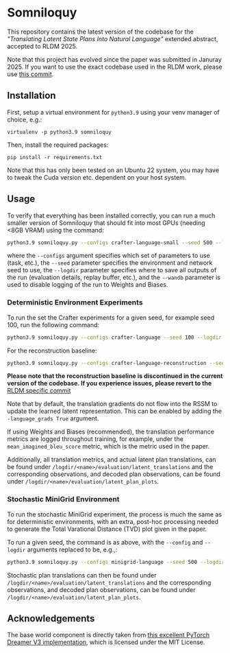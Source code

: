 # Somniloquy
This repository contains the latest version of the codebase for the *"Translating Latent State Plans Into Natural Language"*  extended abstract, accepted to RLDM 2025.

Note that this project has evolved since the paper was submitted in Januray 2025. If you want to use the exact codebase used in the RLDM work, please use [this commit](https://github.com/m-barker/somniloquy-dreamer-v3/commit/7a6be7075856da9e705d617822ac68b52cecdcc7).

## Installation
First, setup a virtual environment for `python3.9` using your venv manager of choice, e.g.:

`virtualenv -p python3.9 somniloquy`

Then, install the required packages:

`pip install -r requirements.txt`

Note that this has only been tested on an Ubuntu 22 system, you may have to tweak the Cuda version etc. dependent on your host system.

## Usage
To verify that everything has been installed correctly, you can run a much smaller version of Somniloquy that should fit into most GPUs (needing <8GB VRAM) using the command:

```bash
python3.9 somniloquy.py --configs crafter-language-small --seed 500 --logdir logdir/crafter-langauge-small-seed-500 --wandb False
```

where the `--configs` argument specifies which set of parameters to use (task, etc.), the `--seed` parameter specifies the environment and network seed to use, the `--logdir` parameter specifies where to save all outputs of the run (evaluation details, replay buffer, etc.), and the `--wandb` parameter is used to disable logging of the run to Weights and Biases.

### Deterministic Environment Experiments
To run the set the Crafter experiments for a given seed, for example seed 100, run the following command:

```bash
python3.9 somniloquy.py --configs crafter-language --seed 100 --logdir logdir/crafter-langauge-seed-100
```

For the reconstruction baseline:

```bash
python3.9 somniloquy.py --configs crafter-language-reconstruction --seed 100 --logdir logdir/crafter-langauge-reconstruction-seed-100
```

**Please note that the reconstruction baseline is discontinued in the current version of the codebase. If you experience issues, please revert to the** [RLDM specific commit](https://github.com/m-barker/somniloquy-dreamer-v3/commit/7a6be7075856da9e705d617822ac68b52cecdcc7)

Note that by default, the translation gradients do not flow into the RSSM to update the learned latent representation. This can be enabled by adding the `-language_grads True` argument.

If using Weights and Biases (recommended), the translation performance metrics are logged throughout training, for example, under the `mean_imagined_bleu_score` metric, which is the metric used in the paper. 

Additionally, all translation metrics, and actual latent plan translations, can be found under `/logdir/<name>/evaluation/latent_translations` and the corresponding observations, and decoded plan observations, can be found under `/logdir/<name>/evaluation/latent_plan_plots`.

### Stochastic MiniGrid Environment
To run the stochastic MiniGrid experiment, the process is much the same as for deterministic environments, with an extra, post-hoc processing needed to generate the Total Varational Distance (TVD) plot given in the paper.

To run a given seed, the command is as above, with the `--config` and `--logdir` arguments replaced to be, e.g.,:

```bash
python3.9 somniloquy.py --configs minigrid-language --seed 500 --logdir logdir/minigrid-language-no-grad-seed-500
```

Stochastic plan translations can then be found under `/logdir/<name>/evaluation/latent_translations` and the corresponding observations, and decoded plan observations, can be found under `/logdir/<name>/evaluation/latent_plan_plots`.


## Acknowledgements
The base world component is directly taken from [this excellent PyTorch Dreamer V3 implementation](https://github.com/NM512/dreamerv3-torch), which is licensed under the MIT License.
